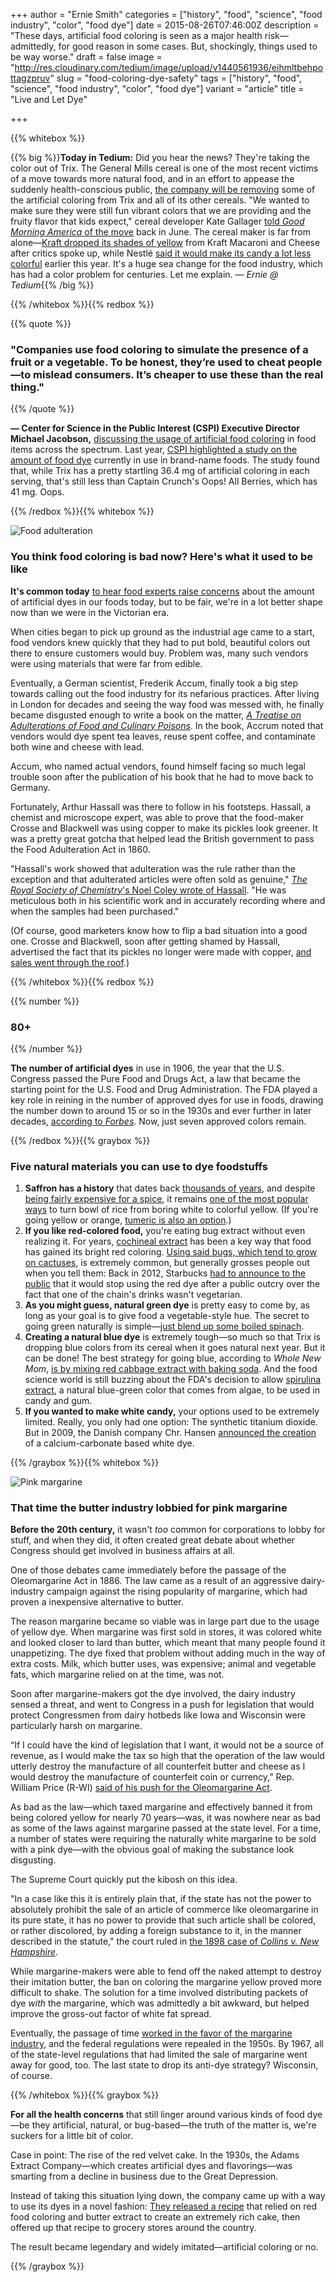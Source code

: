 +++
author = "Ernie Smith"
categories = ["history", "food", "science", "food industry", "color", "food dye"]
date = 2015-08-26T07:46:00Z
description = "These days, artificial food coloring is seen as a major health risk—admittedly, for good reason in some cases. But, shockingly, things used to be way worse."
draft = false
image = "http://res.cloudinary.com/tedium/image/upload/v1440561936/eihmltbehpottagzpruv"
slug = "food-coloring-dye-safety"
tags = ["history", "food", "science", "food industry", "color", "food dye"]
variant = "article"
title = "Live and Let Dye"

+++

{{% whitebox %}}

{{% big %}}**Today in Tedium:** Did you hear the news? They're taking the color out of Trix. The General Mills cereal is one of the most recent victims of a move towards more natural food, and in an effort to appease the suddenly health-conscious public, [the company will be removing](http://www.cnbc.com/2015/08/20/some-popular-foods-are-taking-on-new-hues.html) some of the artificial coloring from Trix and all of its other cereals. "We wanted to make sure they were still fun vibrant colors that we are providing and the fruity flavor that kids expect," cereal developer Kate Gallager [told *Good Morning America* of the move](http://abcnews.go.com/Business/general-mills-eliminate-artificial-colors-flavors-entire-cereal/story?id=31899981) back in June. The cereal maker is far from alone—[Kraft dropped its shades of yellow](http://www.washingtonpost.com/news/morning-mix/wp/2015/04/21/kraft-mac-cheese-just-got-duller-you-can-thank-or-blame-the-food-babe/) from Kraft Macaroni and Cheese after critics spoke up, while Nestlé [said it would make its candy a lot less colorful](http://www.nestleusa.com/media/pressreleases/nestl%C3%A9-usa-commits-to-removing-artificial-flavors-and-fda-certified-colors-from-all-nestl%C3%A9-chocolate-candy-by-the-end-of-20) earlier this year. It's a huge sea change for the food industry, which has had a color problem for centuries. Let me explain. *— Ernie @ Tedium*{{% /big %}}

{{% /whitebox %}}{{% redbox %}}

{{% quote %}}
### "Companies use food coloring to simulate the presence of a fruit or a vegetable. To be honest, they’re used to cheat people—to mislead consumers. It’s cheaper to use these than the real thing."
{{% /quote %}}

**— Center for Science in the Public Interest (CSPI) Executive Director Michael Jacobson,** [discussing the usage of artificial food coloring](http://magazine.good.is/articles/some-adhd-with-those-froot-loops-food-coloring-affects-behavior-in-hyperactive-children) in food items across the spectrum. Last year, [CSPI highlighted a study on the amount of food dye](https://www.cspinet.org/new/201405071.html) currently in use in brand-name foods. The study found that, while Trix has a pretty startling 36.4 mg of artificial coloring in each serving, that's still less than Captain Crunch's Oops! All Berries, which has 41 mg. Oops.

{{% /redbox %}}{{% whitebox %}}

![Food adulteration](http://res.cloudinary.com/tedium/image/upload/v1440562702/flpq8bvuymrgepopu1cw.png)

### You think food coloring is bad now? Here's what it used to be like

**It's common today** [to hear food experts raise concerns](http://cspinet.org/new/pdf/food-dyes-rainbow-of-risks.pdf) about the amount of artificial dyes in our foods today, but to be fair, we're in a lot better shape now than we were in the Victorian era.

When cities began to pick up ground as the industrial age came to a start, food vendors knew quickly that they had to put bold, beautiful colors out there to ensure customers would buy. Problem was, many such vendors were using materials that were far from edible.

Eventually, a German scientist, Frederik Accum, finally took a big step towards calling out the food industry for its nefarious practices. After living in London for decades and seeing the way food was messed with, he finally became disgusted enough to write a book on the matter, [*A Treatise on Adulterations of Food and Culinary Poisons*](http://publicdomainreview.org/collections/a-treatise-on-adulteration-of-food-and-culinary-poisons-1820/). In the book, Accrum noted that vendors would dye spent tea leaves, reuse spent coffee, and contaminate both wine and cheese with lead.

Accum, who named actual vendors, found himself facing so much legal trouble soon after the publication of his book that he had to move back to Germany.

Fortunately, Arthur Hassall was there to follow in his footsteps. Hassall, a chemist and microscope expert, was able to prove that the food-maker Crosse and Blackwell was using copper to make its pickles look greener. It was a pretty great gotcha that helped lead the British government to pass the Food Adulteration Act in 1860.

"Hassall's work showed that adulteration was the rule rather than the exception and that adulterated articles were often sold as genuine," [*The Royal Society of Chemistry*'s Noel Coley wrote of Hassall](http://www.rsc.org/education/eic/issues/2005Mar/Thefightagainstfoodadulteration.asp). "He was meticulous both in his scientific work and in accurately recording where and when the samples had been purchased."

(Of course, good marketers know how to flip a bad situation into a good one. Crosse and Blackwell, soon after getting shamed by Hassall, advertised the fact that its pickles no longer were made with copper, [and sales went through the roof](http://www.telegraph.co.uk/news/uknews/1484479/Food-scares-are-one-of-the-great-British-traditions.html).)

{{% /whitebox %}}{{% redbox %}}

{{% number %}}
### 80+
{{% /number %}}

**The number of artificial dyes** in use in 1906, the year that the U.S. Congress passed the Pure Food and Drugs Act, a law that became the starting point for the U.S. Food and Drug Administration. The FDA played a key role in reining in the number of approved dyes for use in foods, drawing the number down to around 15 or so in the 1930s and ever further in later decades, [according to *Forbes*](http://www.forbes.com/sites/rachelhennessey/2012/08/27/living-in-color-the-potential-dangers-of-artificial-dyes/). Now, just seven approved colors remain.

{{% /redbox %}}{{% graybox %}}

### Five natural materials you can use to dye foodstuffs

1. **Saffron has a history** that dates back [thousands of years](http://www.huffingtonpost.com/2014/03/24/saffron-origin_n_5006403.html), and despite [being fairly expensive for a spice](http://amzn.to/1EhjnMd), it remains [one of the most popular ways](http://www.foodcolor.eu/saffron-colour) to turn bowl of rice from boring white to colorful yellow. (If you're going yellow or orange, [tumeric is also an option](http://www.frontiercoop.com/learn/features/turmeric.php).)
2. **If you like red-colored food,** you're eating bug extract without even realizing it. For years, [cochineal extract](http://amzn.to/1JuxzO2) has been a key way that food has gained its bright red coloring. [Using said bugs, which tend to grow on cactuses](http://blog.hmns.org/2012/11/color-me-carmine-cochineal-bugs-in-our-food-and-drink/), is extremely common, but generally grosses people out when you tell them: Back in 2012, Starbucks [had to announce to the public](http://www.npr.org/sections/thesalt/2012/04/19/150972539/starbucks-ditches-bug-based-red-dye-in-strawberry-drink) that it would stop using the red dye after a public outcry over the fact that one of the chain's drinks wasn't vegetarian.
3. **As you might guess, natural green dye** is pretty easy to come by, as long as your goal is to give food a vegetable-style hue. The secret to going green naturally is simple—[just blend up some boiled spinach](http://www.babble.com/best-recipes/how-to-make-natural-green-food-coloring-for-st-patricks-day/). 
4. **Creating a natural blue dye** is extremely tough—so much so that Trix is dropping blue colors from its cereal when it goes natural next year. But it can be done! The best strategy for going blue, according to *Whole New Mom*, [is by mixing red cabbage extract with baking soda](http://wholenewmom.com/recipes/natural-blue-food-coloring-dye-just-in-time-for-easter/). And the food science world is still buzzing about the FDA's decision to allow [spirulina extract](http://www.foodnavigator-usa.com/Regulation/The-wait-is-over-for-a-natural-blue!-FDA-approves-spirulina-as-food-color-in-US-as-Mars-petition-gets-green-light), a natural blue-green color that comes from algae, to be used in candy and gum.
5. **If you wanted to make white candy,** your options used to be extremely limited. Really, you only had one option: The synthetic titanium dioxide. But in 2009, the Danish company Chr. Hansen [announced the creation](http://www.chr-hansen.com/news-media/singlenews/chr-hansen-launches-groundbreaking-natural-white-food-color.html) of a calcium-carbonate based white dye.

{{% /graybox %}}{{% whitebox %}}

![Pink margarine](http://res.cloudinary.com/tedium/image/upload/v1440562510/zodsyx1ppskgkwghmzd9.jpg)

### That time the butter industry lobbied for pink margarine

**Before the 20th century,** it wasn't *too* common for corporations to lobby for stuff, and when they did, it often created great debate about whether Congress should get involved in business affairs at all.

One of those debates came immediately before the passage of the Oleomargarine Act in 1886. The law came as a result of an aggressive dairy-industry campaign against the rising popularity of margarine, which had proven a inexpensive alternative to butter.

The reason margarine became so viable was in large part due to the usage of yellow dye. When margarine was first sold in stores, it was colored white and looked closer to lard than butter, which meant that many people found it unappetizing. The dye fixed that problem without adding much in the way of extra costs. Milk, which butter uses, was expensive; animal and vegetable fats, which margarine relied on at the time, was not.

Soon after margarine-makers got the dye involved, the dairy industry sensed a threat, and went to Congress in a push for legislation that would protect Congressmen from dairy hotbeds like Iowa and Wisconsin were particularly harsh on margarine.

“If I could have the kind of legislation that I want, it would not be a source of revenue, as I would make the tax so high that the operation of the law would utterly destroy the manufacture of all counterfeit butter and cheese as I would destroy the manufacture of counterfeit coin or currency,” Rep. William Price (R-WI) [said of his push for the Oleomargarine Act](http://history.house.gov/HistoricalHighlight/Detail/15032395622).

As bad as the law—which taxed margarine and effectively banned it from being colored yellow for nearly 70 years—was, it was nowhere near as bad as some of the laws against margarine passed at the state level. For a time, a number of states were requiring the naturally white margarine to be sold with a pink dye—with the obvious goal of making the substance look disgusting.

The Supreme Court quickly put the kibosh on this idea.

"In a case like this it is entirely plain that, if the state has not the power to absolutely prohibit the sale of an article of commerce like oleomargarine in its pure state, it has no power to provide that such article shall be colored, or rather discolored, by adding a foreign substance to it, in the manner described in the statute," the court ruled in [the 1898 case of *Collins v. New Hampshire*](https://supreme.justia.com/cases/federal/us/171/30/case.html).

While margarine-makers were able to fend off the naked attempt to destroy their imitation butter, the ban on coloring the margarine yellow proved more difficult to shake. The solution for a time involved distributing packets of dye *with* the margarine, which was admittedly a bit awkward, but helped improve the gross-out factor of white fat spread.

Eventually, the passage of time [worked in the favor of the margarine industry](http://theplate.nationalgeographic.com/2014/08/13/the-butter-wars-when-margarine-was-pink/), and the federal regulations were repealed in the 1950s. By 1967, all of the state-level regulations that had limited the sale of margarine went away for good, too. The last state to drop its anti-dye strategy? Wisconsin, of course.

{{% /whitebox %}}{{% graybox %}}

**For all the health concerns** that still linger around various kinds of food dye—be they artificial, natural, or bug-based—the truth of the matter is, we're suckers for a little bit of color.

Case in point: The rise of the red velvet cake. In the 1930s, the Adams Extract Company—which creates artificial dyes and flavorings—was smarting from a decline in business due to the Great Depression. 

Instead of taking this situation lying down, the company came up with a way to use its dyes in a novel fashion: [They released a recipe](http://mentalfloss.com/article/48990/how-red-velvet-cake-got-its-name) that relied on red food coloring and butter extract to create an extremely rich cake, then offered up that recipe to grocery stores around the country. 

The result became legendary and widely imitated—artificial coloring or no.

{{% /graybox %}}